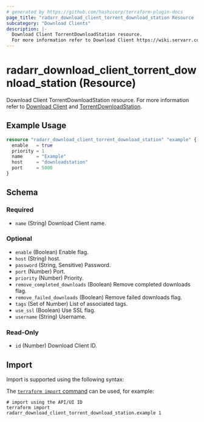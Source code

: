 ```yaml
---
# generated by https://github.com/hashicorp/terraform-plugin-docs
page_title: "radarr_download_client_torrent_download_station Resource - Radarr"
subcategory: "Download Clients"
description: |-
  Download Client TorrentDownloadStation resource.
  For more information refer to Download Client https://wiki.servarr.com/radarr/settings#download-clients and TorrentDownloadStation https://wiki.servarr.com/radarr/supported#torrentdownloadstation.
---
```


# radarr_download_client_torrent_download_station (Resource)

<!-- subcategory:Download Clients -->
Download Client TorrentDownloadStation resource.
For more information refer to [Download Client](https://wiki.servarr.com/radarr/settings#download-clients) and [TorrentDownloadStation](https://wiki.servarr.com/radarr/supported#torrentdownloadstation).

## Example Usage

```terraform
resource "radarr_download_client_torrent_download_station" "example" {
  enable   = true
  priority = 1
  name     = "Example"
  host     = "downloadstation"
  port     = 5000
}
```

<!-- schema generated by tfplugindocs -->
## Schema

### Required

- `name` (String) Download Client name.

### Optional

- `enable` (Boolean) Enable flag.
- `host` (String) host.
- `password` (String, Sensitive) Password.
- `port` (Number) Port.
- `priority` (Number) Priority.
- `remove_completed_downloads` (Boolean) Remove completed downloads flag.
- `remove_failed_downloads` (Boolean) Remove failed downloads flag.
- `tags` (Set of Number) List of associated tags.
- `use_ssl` (Boolean) Use SSL flag.
- `username` (String) Username.

### Read-Only

- `id` (Number) Download Client ID.

## Import

Import is supported using the following syntax:

The [`terraform import` command](https://developer.hashicorp.com/terraform/cli/commands/import) can be used, for example:

```shell
# import using the API/UI ID
terraform import radarr_download_client_torrent_download_station.example 1
```
